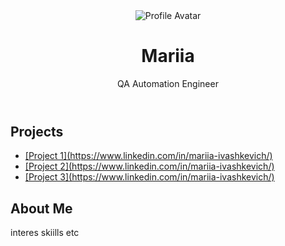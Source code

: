<!DOCTYPE html>
<html>
  <head>
    <title>GitHub Profile</title>
  </head>
  <body>
    <header>
      <img src="https://media.giphy.com/media/pOZhmE42D1WrCWATLK/giphy.gif" alt="Profile Avatar">
      <h1>Mariia</h1>
      <p>QA Automation Engineer</p>
    </header>
    <section>
      <h2>Projects</h2>
      <ul>
        <li><a href="#">[Project 1](https://www.linkedin.com/in/mariia-ivashkevich/)</a></li>
        <li><a href="#">[Project 2](https://www.linkedin.com/in/mariia-ivashkevich/)</a></li>
        <li><a href="#">[Project 3](https://www.linkedin.com/in/mariia-ivashkevich/)</a></li>
      </ul>
    </section>
    <section>
      <h2>About Me</h2>
      <p>interes skiills etc</p>
    </section>
  </body>
</html>
